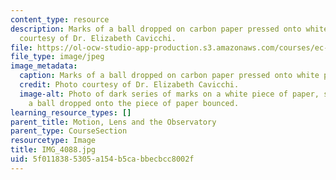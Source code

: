 ```yaml
---
content_type: resource
description: Marks of a ball dropped on carbon paper pressed onto white paper. Photo
  courtesy of Dr. Elizabeth Cavicchi.
file: https://ol-ocw-studio-app-production.s3.amazonaws.com/courses/ec-050-recreate-experiments-from-history-inform-the-future-from-the-past-galileo-january-iap-2010/5f0118385305a154b5cabbecbcc8002f_IMG_4088.jpg
file_type: image/jpeg
image_metadata:
  caption: Marks of a ball dropped on carbon paper pressed onto white paper.
  credit: Photo courtesy of Dr. Elizabeth Cavicchi.
  image-alt: Photo of dark series of marks on a white piece of paper, showing where
    a ball dropped onto the piece of paper bounced.
learning_resource_types: []
parent_title: Motion, Lens and the Observatory
parent_type: CourseSection
resourcetype: Image
title: IMG_4088.jpg
uid: 5f011838-5305-a154-b5ca-bbecbcc8002f
---
```

